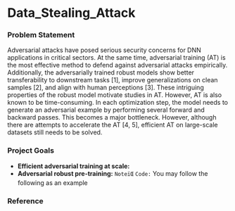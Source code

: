 # Data_Stealing_Attack

### Problem Statement

Adversarial attacks have posed serious security concerns for DNN applications in critical sectors. At the same time, adversarial training (AT) is the most effective method to defend against adversarial attacks empirically. Additionally, the adversarially trained robust models show better transferability to downstream tasks [1], improve generalizations on clean samples [2], and align with human perceptions [3]. These intriguing properties of the robust model motivate studies in AT. However, AT is also known to be time-consuming. In each optimization step, the model needs to generate an adversarial example by performing several forward and backward passes. This becomes a major bottleneck. However, although there are attempts to accelerate the AT [4, 5], efficient AT on large-scale datasets still needs to be solved.

### Project Goals 
- **Efficient adversarial training at scale:**
- **Adversarial robust pre-training:**
`NoteïŒ`
`Code:` You may follow the following as an example


### Reference 
